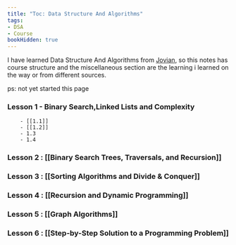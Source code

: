 ```yaml
---
title: "Toc: Data Structure And Algorithms"
tags:
- DSA
- Course
bookHidden: true
---
```

I have learned Data Structure And Algorithms from [Jovian](https://jovian.com/learn/data-structures-and-algorithms-in-python), so this notes has course structure  and the miscellaneous section are the learning i learned on the way or from different sources.

ps: not yet started this page

### Lesson 1 - Binary Search,Linked Lists and Complexity
		- [[1.1]]
		- [[1.2]]
		- 1.3
		- 1.4
### Lesson 2 : [[Binary Search Trees, Traversals, and Recursion]]

### Lesson 3 : [[Sorting Algorithms and Divide & Conquer]]

### Lesson 4 : [[Recursion and Dynamic Programming]]

### Lesson 5 : [[Graph Algorithms]]

### Lesson 6 : [[Step-by-Step Solution to a Programming Problem]]


